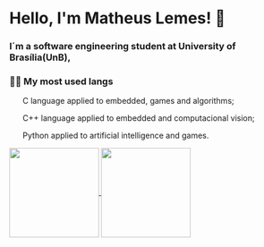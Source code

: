 <h1>Hello, I'm Matheus Lemes! 👋</h1>  
<h3>I´m a software engineering student at University of Brasília(UnB), </h3>

<h3>🧑‍💻 My most used langs</h3>
  <ol>
    <p>C language applied to embedded, games and algorithms;</p>
    <p>C++ language applied to embedded and computacional vision;</p>
    <p>Python applied to artificial intelligence and games.</p>
  </ol>

<a href="https://github.com/matheuslemesam/github-readme-stats">
  <img height=160 align="center" src="https://github-readme-stats.vercel.app/api?username=matheuslemesam&show_icons=true&theme=transparent" />
</a>
<a href="https://github.com/matheuslemesam/convoychat">
  <img height=160 align="center" src="https://github-readme-stats.vercel.app/api/top-langs/?username=matheuslemesam&hide_progress=true&theme=transparent" />
</a>
